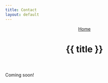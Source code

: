 ```yaml
---
title: Contact
layout: default
---
```


<header>
<nav>
  <a href="/">Home</a>
</nav>
  <h1>{{ title }}</h1>
</header>

Coming soon!
